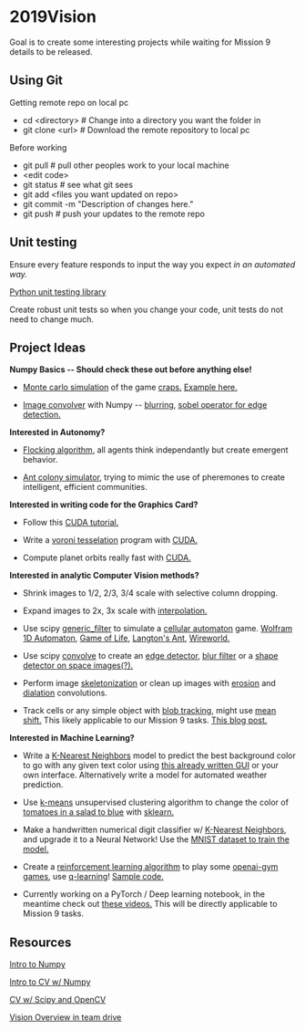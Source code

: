 # 2019Vision
Goal is to create some interesting projects while waiting for Mission 9 details to be released.

## Using Git
Getting remote repo on local pc
* cd <directory&gt;  # Change into a directory you want the folder in
* git clone <url&gt;  # Download the remote repository to local pc

Before working
* git pull  # pull other peoples work to your local machine
* <edit code&gt;
* git status  # see what git sees
* git add <files you want updated on repo&gt;
* git commit -m "Description of changes here."
* git push  # push your updates to the remote repo

## Unit testing
Ensure every feature responds to input the way you expect _in an automated way._

[Python unit testing library](https://docs.python.org/3/library/unittest.html)

Create robust unit tests so when you change your code, unit tests do not need to change much.

## Project Ideas

__Numpy Basics -- Should check these out before anything else!__

* [Monte carlo simulation](https://crunchingnumbers.live/2016/01/24/monte-carlo-simulations-craps/) of the game [craps.](http://www.crapsage.com/craps_rules.php) [Example here.](https://github.com/MissouriMRR/2019Vision/tree/master/Monte-Carlo-Simulation)

* [Image convolver](https://en.wikipedia.org/wiki/Kernel_(image_processing)) with Numpy -- [blurring](https://www.youtube.com/watch?v=C_zFhWdM4ic), [sobel operator for edge detection.](https://www.youtube.com/watch?v=uihBwtPIBxM)


__Interested in Autonomy?__

* [Flocking algorithm](https://www.red3d.com/cwr/boids/), all agents think independantly but create emergent behavior.

* [Ant colony simulator](https://web.stanford.edu/~jayantt/data/ants.pdf), trying to mimic the use of pheremones to create intelligent, efficient communities.


__Interested in writing code for the Graphics Card?__

* Follow this [CUDA tutorial.](https://towardsdatascience.com/writing-lightning-fast-code-with-cuda-c18677dcdd5f)

* Write a [voroni tesselation](https://en.wikipedia.org/wiki/Voronoi_diagram) program with [CUDA.](https://towardsdatascience.com/writing-lightning-fast-code-with-cuda-c18677dcdd5f)

* Compute planet orbits really fast with [CUDA.](https://towardsdatascience.com/writing-lightning-fast-code-with-cuda-c18677dcdd5f)


__Interested in analytic Computer Vision methods?__

* Shrink images to 1/2, 2/3, 3/4 scale with selective column dropping.

* Expand images to 2x, 3x scale with [interpolation.](https://en.wikipedia.org/wiki/Interpolation)

* Use scipy [generic_filter](https://docs.scipy.org/doc/scipy/reference/generated/scipy.ndimage.generic_filter.html) to simulate a [cellular automaton](https://en.wikipedia.org/wiki/Cellular_automaton) game. [Wolfram 1D Automaton](https://natureofcode.com/book/chapter-7-cellular-automata/), [Game of Life](https://en.wikipedia.org/wiki/Conway%27s_Game_of_Life), [Langton's Ant](https://en.wikipedia.org/wiki/Langton%27s_ant), [Wireworld.](https://en.wikipedia.org/wiki/Wireworld)

* Use scipy [convolve](https://docs.scipy.org/doc/scipy/reference/generated/scipy.signal.convolve.html) to create an [edge detector](https://www.youtube.com/watch?v=uihBwtPIBxM), [blur filter](https://www.youtube.com/watch?v=C_zFhWdM4ic) or a [shape detector on space images(?).](http://www.ijcte.org/papers/428-G1120.pdf)

* Perform image [skeletonization](https://en.wikipedia.org/wiki/Morphological_skeleton) or clean up images with [erosion](https://docs.scipy.org/doc/scipy/reference/generated/scipy.ndimage.binary_erosion.html#scipy.ndimage.binary_erosion) and [dialation](https://docs.scipy.org/doc/scipy/reference/generated/scipy.ndimage.binary_dilation.html#scipy.ndimage.binary_dilation) convolutions.

* Track cells or any simple object with [blob tracking](http://www.camera-sdk.com/p_97-how-to-implement-blob-binary-large-object-tracking-onvif.html), might use [mean shift.](https://www.youtube.com/watch?v=FsFreHtLXss) This likely applicable to our Mission 9 tasks. [This blog post.](https://www.pyimagesearch.com/2015/09/21/opencv-track-object-movement/)


__Interested in Machine Learning?__

* Write a [K-Nearest Neighbors](https://en.wikipedia.org/wiki/K-nearest_neighbors_algorithm) model to predict the best background color to go with any given text color using [this already written GUI](https://github.com/MissouriMRR/2019Vision/tree/master/Background-Chooser-Shell) or your own interface. Alternatively write a model for automated weather prediction.

* Use [k-means](https://www.datascience.com/blog/k-means-clustering) unsupervised clustering algorithm to change the color of [tomatoes in a salad to blue](https://proxy.duckduckgo.com/iu/?u=https%3A%2F%2Ftse2.mm.bing.net%2Fth%3Fid%3DOIP.YCwt0csrYMHvB2aPOqESqwHaLH%26pid%3DApi&f=1) with [sklearn.](https://scikit-learn.org/stable/modules/generated/sklearn.cluster.KMeans.html)

* Make a handwritten numerical digit classifier w/ [K-Nearest Neighbors](https://en.wikipedia.org/wiki/K-nearest_neighbors_algorithm), and upgrade it to a Neural Network! Use the [MNIST dataset to train the model.](http://yann.lecun.com/exdb/mnist/)

* Create a [reinforcement learning algorithm](https://www.cse.unsw.edu.au/~cs9417ml/RL1/index.html) to play some [openai-gym games](https://gym.openai.com/docs/), use [q-learning](https://en.wikipedia.org/wiki/Q-learning)! [Sample code.](https://github.com/coledie/q-learning)

* Currently working on a PyTorch / Deep learning notebook, in the meantime check out [these videos.](https://www.youtube.com/watch?v=aircAruvnKk&t=94s) This will be directly applicable to Mission 9 tasks.

## Resources
[Intro to Numpy](https://www.kaggle.com/coledie/intro-to-numpy/)

[Intro to CV w/ Numpy](https://www.kaggle.com/coledie/intro-to-computer-vision)

[CV w/ Scipy and OpenCV](https://www.kaggle.com/coledie/intro-to-computer-vision-2)

[Vision Overview in team drive](https://drive.google.com/open?id=1dT2ow6sCkQifk0xZS4s1N0_G-nCKfon1znZfymsH39w)
